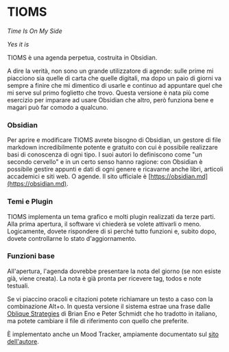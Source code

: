 # TIOMS

*Time Is On My Side*

*Yes it is*

TIOMS è una agenda perpetua, costruita in Obsidian.

A dire la verità, non sono un grande utilizzatore di agende: sulle prime mi piacciono sia quelle di carta che quelle digitali, ma dopo un paio di giorni va sempre a finire che mi dimentico di usarle e continuo ad appuntare quel che mi serve sul primo foglietto che trovo. Questa versione è nata più come esercizio per imparare ad usare Obsidian che altro, però funziona bene e magari può far comodo a qualcuno.

### Obsidian

Per aprire e modificare TIOMS avrete bisogno di Obsidian, un gestore di file markdown incredibilmente potente e gratuito con cui è possibile realizzare basi di conoscenza di ogni tipo. I suoi autori lo definiscono come "un secondo cervello" e in un certo senso hanno ragione: con Obsidian è possibile gestire appunti e dati di ogni genere e ricavarne anche libri, articoli accademici e siti web. O agende. Il sito ufficiale è [https://obsidian.md](https://obsidian.md).

### Temi e Plugin

TIOMS implementa un tema grafico e molti plugin realizzati da terze parti. Alla prima apertura, il software vi chiederà se volete attivarli o meno. Logicamente, dovete rispondere di sì perché tutto funzioni e, subito dopo, dovete controllarne lo stato d'aggiornamento.

### Funzioni base

All'apertura, l'agenda dovrebbe presentare la nota del giorno (se non esiste già, viene creata). La nota è già pronta per ricevere tag, todos e note testuali.

Se vi piaccino oracoli e citazioni potete richiamare un testo a caso con la combinazione Alt+o. In questa versione il sistema estrae una frase dalle [Oblique Strategies](https://github.com/davideriboli/Strategie-Oblique) di Brian Eno e Peter Schmidt che ho tradotto in italiano, ma potete cambiare il file di riferimento con quello che preferite.

È implementato anche un Mood Tracker, ampiamente documentato sul [sito dell'autore](https://github.com/dartungar/obsidian-mood-tracker).
